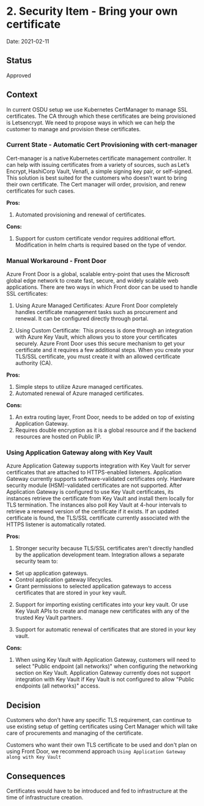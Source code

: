 # 2. Security Item - Bring your own certificate

Date: 2021-02-11

## Status

Approved

## Context

In current OSDU setup we use Kubernetes CertManager to manage SSL certificates. The CA through which these certificates are being provisioned is Letsencrypt. We need to propose ways in which we can help the customer to manage and provision these certificates.

### Current State - Automatic Cert Provisioning with cert-manager

Cert-manager is a native Kubernetes certificate management controller. It can help with issuing certificates from a variety of sources, such as Let’s Encrypt, HashiCorp Vault, Venafi, a simple signing key pair, or self-signed. This solution is best suited for the customers who doesn’t want to bring their own certificate. The Cert manager will order, provision, and renew certificates for such cases.

__Pros:__

1. Automated provisioning and renewal of certificates.

__Cons:__

1. Support for custom certificate vendor requires additional effort. Modification in helm charts is required based on the type of vendor.


### Manual Workaround - Front Door

Azure Front Door is a global, scalable entry-point that uses the Microsoft global edge network to create fast, secure, and widely scalable web applications. There are two ways in which Front door can be used to handle SSL certificates:

1. Using Azure Managed Certificates: Azure Front Door completely handles certificate management tasks such as procurement and renewal. It can be configured directly through portal.

2. Using Custom Certificate:  This process is done through an integration with Azure Key Vault, which allows you to store your certificates securely. Azure Front Door uses this secure mechanism to get your certificate and it requires a few additional steps. When you create your TLS/SSL certificate, you must create it with an allowed certificate authority (CA).

__Pros:__

1. Simple steps to utilize Azure managed certificates.
2. Automated renewal of Azure managed certificates.

__Cons:__

1. An extra routing layer, Front Door, needs to be added on top of existing Application Gateway.
2. Requires double encryption as it is a global resource and if the backend resources are hosted on Public IP.


### Using Application Gateway along with Key Vault

Azure Application Gateway supports integration with Key Vault for server certificates that are attached to HTTPS-enabled listeners. Application Gateway currently supports software-validated certificates only. Hardware security module (HSM)-validated certificates are not supported. After Application Gateway is configured to use Key Vault certificates, its instances retrieve the certificate from Key Vault and install them locally for TLS termination. The instances also poll Key Vault at 4-hour intervals to retrieve a renewed version of the certificate if it exists. If an updated certificate is found, the TLS/SSL certificate currently associated with the HTTPS listener is automatically rotated.

__Pros:__

1. Stronger security because TLS/SSL certificates aren't directly handled by the application development team. Integration allows a separate security team to:
  - Set up application gateways.
  - Control application gateway lifecycles.
  - Grant permissions to selected application gateways to access certificates that are stored in your key vault.

2. Support for importing existing certificates into your key vault. Or use Key Vault APIs to create and manage new certificates with any of the trusted Key Vault partners.

3. Support for automatic renewal of certificates that are stored in your key vault.

__Cons:__

1. When using Key Vault with Application Gateway, customers will need to select "Public endpoint (all networks)" when configuring the networking section on Key Vault. Application Gateway currently does not support integration with Key Vault if Key Vault is not configured to allow "Public endpoints (all networks)" access.

## Decision

Customers who don’t have any specific TLS requirement, can continue to use existing setup of getting certificates using Cert Manager which will take care of procurements and managing of the certificate.

Customers who want their own TLS certificate to be used and don't plan on using Front Door, we recommend approach `Using Application Gateway along with Key Vault`

## Consequences

Certificates would have to be introduced and fed to infrastructure at the time of infrastructure creation.
